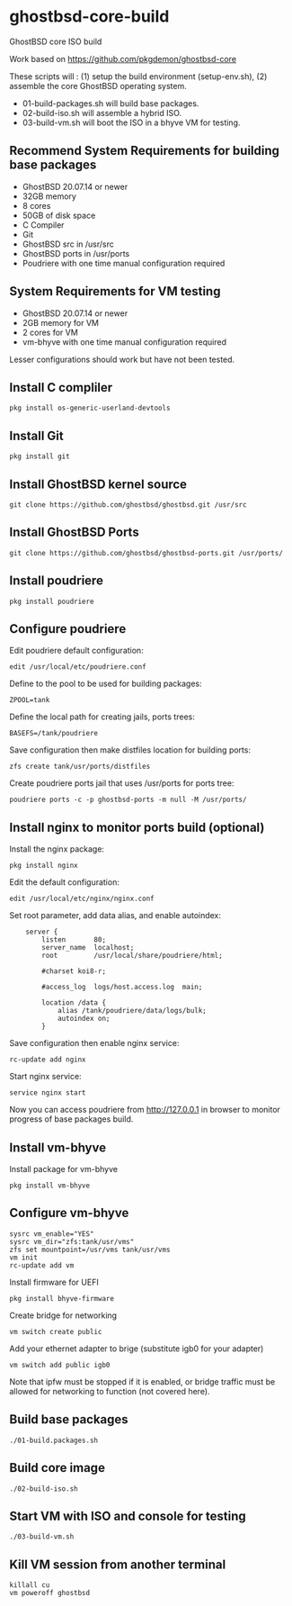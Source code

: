 # ghostbsd-core-build
GhostBSD core ISO build

Work based on https://github.com/pkgdemon/ghostbsd-core

These scripts will : 
(1) setup the build environment (setup-env.sh),
(2) assemble the core GhostBSD operating system. 
* 01-build-packages.sh will build base packages.  
* 02-build-iso.sh will assemble a hybrid ISO.  
* 03-build-vm.sh will boot the ISO in a bhyve VM for testing.  

## Recommend System Requirements for building base packages

* GhostBSD 20.07.14 or newer
* 32GB memory
* 8 cores
* 50GB of disk space
* C Compiler
* Git
* GhostBSD src in /usr/src
* GhostBSD ports in /usr/ports
* Poudriere with one time manual configuration required

## System Requirements for VM testing

* GhostBSD 20.07.14 or newer
* 2GB memory for VM
* 2 cores for VM
* vm-bhyve with one time manual configuration required

Lesser configurations should work but have not been tested.

## Install C compliler
```
pkg install os-generic-userland-devtools
```
## Install Git
```
pkg install git
```
## Install GhostBSD kernel source
```
git clone https://github.com/ghostbsd/ghostbsd.git /usr/src
```
## Install GhostBSD Ports
```
git clone https://github.com/ghostbsd/ghostbsd-ports.git /usr/ports/
```
## Install poudriere

```
pkg install poudriere
```

## Configure poudriere

Edit poudriere default configuration:

```
edit /usr/local/etc/poudriere.conf
```

Define to the pool to be used for building packages:

```
ZPOOL=tank
```

Define the local path for creating jails, ports trees:

```
BASEFS=/tank/poudriere
```

Save configuration then make distfiles location for building ports:

```
zfs create tank/usr/ports/distfiles
```

Create poudriere ports jail that uses /usr/ports for ports tree:
```
poudriere ports -c -p ghostbsd-ports -m null -M /usr/ports/
```

## Install nginx to monitor ports build (optional)

Install the nginx package:

```
pkg install nginx
```

Edit the default configuration:

```
edit /usr/local/etc/nginx/nginx.conf
```

Set root parameter, add data alias, and enable autoindex:

```
    server {
        listen       80;
        server_name  localhost;
        root         /usr/local/share/poudriere/html;

        #charset koi8-r;

        #access_log  logs/host.access.log  main;

        location /data {
            alias /tank/poudriere/data/logs/bulk;
            autoindex on;
        }
```

Save configuration then enable nginx service:

```
rc-update add nginx
```

Start nginx service:

```
service nginx start
```

Now you can access poudriere from http://127.0.0.1 in browser to monitor progress of base packages build.

## Install vm-bhyve

Install package for vm-bhyve
```
pkg install vm-bhyve
```

## Configure vm-bhyve
```
sysrc vm_enable="YES"
sysrc vm_dir="zfs:tank/usr/vms"
zfs set mountpoint=/usr/vms tank/usr/vms
vm init
rc-update add vm
```

Install firmware for UEFI
```
pkg install bhyve-firmware
```

Create bridge for networking
```
vm switch create public
```

Add your ethernet adapter to brige (substitute igb0 for your adapter)

```
vm switch add public igb0
```

Note that ipfw must be stopped if it is enabled, or bridge traffic must be allowed for networking to function (not covered here).  

## Build base packages
```
./01-build.packages.sh
```

## Build core image
```
./02-build-iso.sh
```

## Start VM with ISO and console for testing
```
./03-build-vm.sh
```

## Kill VM session from another terminal
```
killall cu
vm poweroff ghostbsd
```

